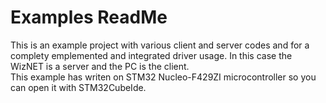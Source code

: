 # Examples ReadMe
This is an example project with various client and server codes and for a complety emplemented and integrated driver usage. In this case the WizNET is a server and the PC is the client.   
This example has writen on STM32 Nucleo-F429ZI microcontroller so you can open it with STM32CubeIde.
